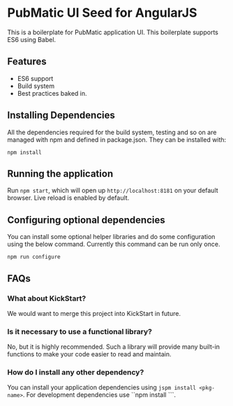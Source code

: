 PubMatic UI Seed for AngularJS
==============================

This is a boilerplate for PubMatic application UI. This boilerplate supports ES6 using Babel.

Features
--------

* ES6 support
* Build system
* Best practices baked in.

Installing Dependencies
-----------------------

All the dependencies required for the build system, testing and so on are managed with npm and defined in
package.json. They can be installed with:

```
npm install 
```

Running the application
-----------------------

Run ```npm start```, which will open up ```http://localhost:8181``` on your default browser. Live reload is enabled by 
default.

Configuring optional dependencies
---------------------------------

You can install some optional helper libraries and do some configuration using the below command. Currently this 
command can be run only once.

```
npm run configure
```

FAQs
----

### What about KickStart?
We would want to merge this project into KickStart in future.

### Is it necessary to use a functional library?
No, but it is highly recommended. Such a library will provide many built-in functions to make your code easier to 
read and maintain.

### How do I install any other dependency?
You can install your application dependencies using ```jspm install <pkg-name>```. For development dependencies
use ``npm install <pkg-name>```.
